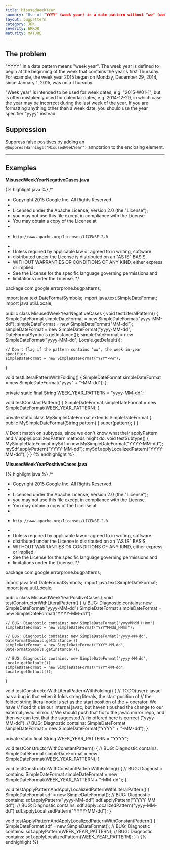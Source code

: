 ```yaml
---
title: MisusedWeekYear
summary: "Use of "YYYY" (week year) in a date pattern without "ww" (week in year). You probably meant to use "yyyy" (year) instead."
layout: bugpattern
category: JDK
severity: ERROR
maturity: MATURE
---
```


<!--
*** AUTO-GENERATED, DO NOT MODIFY ***
To make changes, edit the @BugPattern annotation or the explanation in docs/bugpattern.
-->

## The problem
"YYYY" in a date pattern means "week year".  The week year is defined to begin at the beginning of the week that contains the year's first Thursday.  For example, the week year 2015 began on Monday, December 29, 2014, since January 1, 2015, was on a Thursday.

"Week year" is intended to be used for week dates, e.g. "2015-W01-1", but is often mistakenly used for calendar dates, e.g. 2014-12-29, in which case the year may be incorrect during the last week of the year.  If you are formatting anything other than a week date, you should use the year specifier "yyyy" instead.

## Suppression
Suppress false positives by adding an `@SuppressWarnings("MisusedWeekYear")` annotation to the enclosing element.

----------

## Examples
__MisusedWeekYearNegativeCases.java__

{% highlight java %}
/*
 * Copyright 2015 Google Inc. All Rights Reserved.
 *
 * Licensed under the Apache License, Version 2.0 (the "License");
 * you may not use this file except in compliance with the License.
 * You may obtain a copy of the License at
 *
 *     http://www.apache.org/licenses/LICENSE-2.0
 *
 * Unless required by applicable law or agreed to in writing, software
 * distributed under the License is distributed on an "AS IS" BASIS,
 * WITHOUT WARRANTIES OR CONDITIONS OF ANY KIND, either express or implied.
 * See the License for the specific language governing permissions and
 * limitations under the License.
 */

package com.google.errorprone.bugpatterns;

import java.text.DateFormatSymbols;
import java.text.SimpleDateFormat;
import java.util.Locale;

public class MisusedWeekYearNegativeCases {
  void testLiteralPattern() {
    SimpleDateFormat simpleDateFormat = new SimpleDateFormat("yyyy-MM-dd");
    simpleDateFormat = new SimpleDateFormat("MM-dd");
    simpleDateFormat = new SimpleDateFormat("yyyy-MM-dd", DateFormatSymbols.getInstance());
    simpleDateFormat = new SimpleDateFormat("yyyy-MM-dd", Locale.getDefault());
    
    // Don't flag if the pattern contains "ww", the week-in-year specifier.
    simpleDateFormat = new SimpleDateFormat("YYYY-ww");
  }
  
  void testLiteralPatternWithFolding() {
    SimpleDateFormat simpleDateFormat = new SimpleDateFormat("yyyy" + "-MM-dd");
  }
  
  private static final String WEEK_YEAR_PATTERN = "yyyy-MM-dd";
  
  void testConstantPattern() {
    SimpleDateFormat simpleDateFormat = new SimpleDateFormat(WEEK_YEAR_PATTERN);
  }
  
  private static class MySimpleDateFormat extends SimpleDateFormat {
    public MySimpleDateFormat(String pattern) {
      super(pattern);
    }
  }
  
  // Don't match on subtypes, since we don't know what their applyPattern and 
  // applyLocalizedPattern methods might do.
  void testSubtype() {
    MySimpleDateFormat mySdf = new MySimpleDateFormat("YYYY-MM-dd");
    mySdf.applyPattern("YYYY-MM-dd");
    mySdf.applyLocalizedPattern("YYYY-MM-dd");
  }
}
{% endhighlight %}

__MisusedWeekYearPositiveCases.java__

{% highlight java %}
/*
 * Copyright 2015 Google Inc. All Rights Reserved.
 *
 * Licensed under the Apache License, Version 2.0 (the "License");
 * you may not use this file except in compliance with the License.
 * You may obtain a copy of the License at
 *
 *     http://www.apache.org/licenses/LICENSE-2.0
 *
 * Unless required by applicable law or agreed to in writing, software
 * distributed under the License is distributed on an "AS IS" BASIS,
 * WITHOUT WARRANTIES OR CONDITIONS OF ANY KIND, either express or implied.
 * See the License for the specific language governing permissions and
 * limitations under the License.
 */

package com.google.errorprone.bugpatterns;

import java.text.DateFormatSymbols;
import java.text.SimpleDateFormat;
import java.util.Locale;

public class MisusedWeekYearPositiveCases {
  void testConstructorWithLiteralPattern() {
    // BUG: Diagnostic contains: new SimpleDateFormat("yyyy-MM-dd")
    SimpleDateFormat simpleDateFormat = new SimpleDateFormat("YYYY-MM-dd");

    // BUG: Diagnostic contains: new SimpleDateFormat("yyyyMMdd_HHmm")
    simpleDateFormat = new SimpleDateFormat("YYYYMMdd_HHmm");

    // BUG: Diagnostic contains: new SimpleDateFormat("yyyy-MM-dd", DateFormatSymbols.getInstance())
    simpleDateFormat = new SimpleDateFormat("YYYY-MM-dd", DateFormatSymbols.getInstance());

    // BUG: Diagnostic contains: new SimpleDateFormat("yyyy-MM-dd", Locale.getDefault())
    simpleDateFormat = new SimpleDateFormat("YYYY-MM-dd", Locale.getDefault());
  }

  void testConstructorWithLiteralPatternWithFolding() {
    // TODO(user): javac has a bug in that when it folds string literals, the start position of
    // the folded string literal node is set as the start position of the + operator.  We have
    // fixed this in our internal javac, but haven't pushed the change to our external javac mirror.
    // We should push that fix to the javac mirror repo, and then we can test that the suggested
    // fix offered here is correct ("yyyy-MM-dd").
    // BUG: Diagnostic contains:
    SimpleDateFormat simpleDateFormat = new SimpleDateFormat("YYYY" + "-MM-dd");
  }

  private static final String WEEK_YEAR_PATTERN = "YYYY";

  void testConstructorWithConstantPattern() {
    // BUG: Diagnostic contains:
    SimpleDateFormat simpleDateFormat = new SimpleDateFormat(WEEK_YEAR_PATTERN);
  }

  void testConstructorWithConstantPatternWithFolding() {
    // BUG: Diagnostic contains:
    SimpleDateFormat simpleDateFormat = new SimpleDateFormat(WEEK_YEAR_PATTERN + "-MM-dd");
  }

  void testApplyPatternAndApplyLocalizedPatternWithLiteralPattern() {
    SimpleDateFormat sdf = new SimpleDateFormat();
    // BUG: Diagnostic contains: sdf.applyPattern("yyyy-MM-dd")
    sdf.applyPattern("YYYY-MM-dd");
    // BUG: Diagnostic contains: sdf.applyLocalizedPattern("yyyy-MM-dd")
    sdf.applyLocalizedPattern("YYYY-MM-dd");
  }

  void testApplyPatternAndApplyLocalizedPatternWithConstantPattern() {
    SimpleDateFormat sdf = new SimpleDateFormat();
    // BUG: Diagnostic contains:
    sdf.applyPattern(WEEK_YEAR_PATTERN);
    // BUG: Diagnostic contains:
    sdf.applyLocalizedPattern(WEEK_YEAR_PATTERN);
  }
}
{% endhighlight %}

